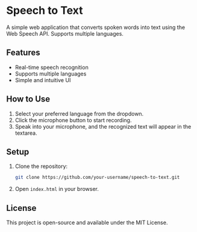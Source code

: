 # Speech to Text
A simple web application that converts spoken words into text using the Web Speech API. Supports multiple languages.

## Features
- Real-time speech recognition
- Supports multiple languages
- Simple and intuitive UI


## How to Use
1. Select your preferred language from the dropdown.
2. Click the microphone button to start recording.
3. Speak into your microphone, and the recognized text will appear in the textarea.

## Setup
1. Clone the repository:
   ```sh
   git clone https://github.com/your-username/speech-to-text.git
   ```
2. Open `index.html` in your browser.

## License
This project is open-source and available under the MIT License.